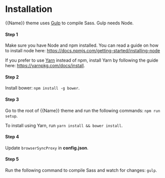 # Installation

{{Name}} theme uses [Gulp](http://gulpjs.com) to compile Sass. Gulp needs Node.

#### Step 1
Make sure you have Node and npm installed. 
You can read a guide on how to install node here: https://docs.npmjs.com/getting-started/installing-node

If you prefer to use [Yarn](https://yarnpkg.com) instead of npm, install Yarn by following the guide here: https://yarnpkg.com/docs/install. 

#### Step 2
Install bower: `npm install -g bower`.

#### Step 3
Go to the root of {{Name}} theme and run the following commands: `npm run setup`.

To install using Yarn, run `yarn install && bower install`.

#### Step 4
Update `browserSyncProxy` in **config.json**.

#### Step 5
Run the following command to compile Sass and watch for changes: `gulp`.
